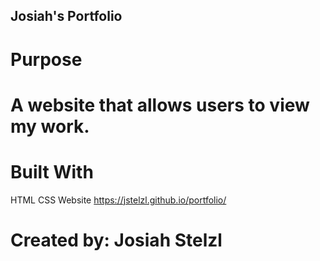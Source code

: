 ## Josiah's Portfolio

# Purpose

# A website that allows users to view my work.

# Built With
HTML
CSS
Website
https://jstelzl.github.io/portfolio/

# Created by: Josiah Stelzl